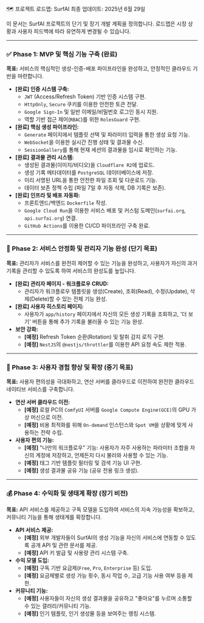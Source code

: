 🗺️ 프로젝트 로드맵: SurfAI
최종 업데이트: 2025년 6월 29일

이 문서는 SurfAI 프로젝트의 단기 및 장기 개발 계획을 정의합니다. 로드맵은 시장 상황과 사용자 피드백에 따라 유연하게 변경될 수 있습니다.

---

### ✅ Phase 1: MVP 및 핵심 기능 구축 (완료)

**목표:** 서비스의 핵심적인 생성-인증-배포 파이프라인을 완성하고, 안정적인 클라우드 기반을 마련합니다.

-   **[완료] 인증 시스템 구축:**
    -   `JWT` (Access/Refresh Token) 기반 인증 시스템 구현.
    -   `HttpOnly`, `Secure` 쿠키를 이용한 안전한 토큰 전달.
    -   `Google Sign-In` 및 일반 이메일/비밀번호 로그인 동시 지원.
    -   역할 기반 접근 제어(`RBAC`)를 위한 `RolesGuard` 구현.
-   **[완료] 핵심 생성 파이프라인:**
    -   `Generate` 페이지에서 템플릿 선택 및 파라미터 입력을 통한 생성 요청 기능.
    -   `WebSocket`을 이용한 실시간 진행 상태 및 결과물 수신.
    -   `SessionGallery`를 통해 현재 세션의 결과물을 임시로 확인하는 기능.
-   **[완료] 결과물 관리 시스템:**
    -   생성된 결과물(이미지/비디오)을 `Cloudflare R2`에 업로드.
    -   생성 기록 메타데이터를 `PostgreSQL` 데이터베이스에 저장.
    -   미리 서명된 URL을 통한 안전한 파일 조회 및 다운로드 기능.
    -   데이터 보존 정책 수립 (파일 7일 후 자동 삭제, DB 기록은 보존).
-   **[완료] 인프라 및 배포 자동화:**
    -   프론트엔드/백엔드 `Dockerfile` 작성.
    -   `Google Cloud Run`을 이용한 서비스 배포 및 커스텀 도메인(`surfai.org`, `api.surfai.org`) 연결.
    -   `GitHub Actions`를 이용한 CI/CD 파이프라인 구축 완료.

---

### 🚀 Phase 2: 서비스 안정화 및 관리자 기능 완성 (단기 목표)

**목표:** 관리자가 서비스를 완전히 제어할 수 있는 기능을 완성하고, 사용자가 자신의 과거 기록을 관리할 수 있도록 하여 서비스의 완성도를 높입니다.

-   **[완료] 관리자 페이지 - 워크플로우 CRUD:**
    -   관리자가 워크플로우 템플릿을 생성(Create), 조회(Read), 수정(Update), 삭제(Delete)할 수 있는 전체 기능 완성.
-   **[완료] 사용자 히스토리 페이지:**
    -   사용자가 `app/history` 페이지에서 자신의 모든 생성 기록을 조회하고, '더 보기' 버튼을 통해 추가 기록을 불러올 수 있는 기능 완성.
-   **보안 강화:**
    -   **[예정]** Refresh Token 순환(Rotation) 및 탈취 감지 로직 구현.
    -   **[예정]** `NestJS`의 `@nestjs/throttler`를 이용한 API 요청 속도 제한 적용.

---

### 🌟 Phase 3: 사용자 경험 향상 및 확장 (중기 목표)

**목표:** 사용자 편의성을 극대화하고, 연산 서버를 클라우드로 이전하여 완전한 클라우드 네이티브 서비스를 구축합니다.

-   **연산 서버 클라우드 이전:**
    -   **[예정]** 로컬 PC의 `ComfyUI` 서버를 `Google Compute Engine(GCE)`의 GPU 가상 머신으로 이전.
    -   **[예정]** 비용 최적화를 위해 `On-demand` 인스턴스와 `Spot VM`을 상황에 맞게 사용하는 전략 수립.
-   **사용자 편의 기능:**
    -   **[예정]** "나만의 워크플로우" 기능: 사용자가 자주 사용하는 파라미터 조합을 자신의 계정에 저장하고, 언제든지 다시 불러와 사용할 수 있는 기능.
    -   **[예정]** 태그 기반 템플릿 필터링 및 검색 기능 UI 구현.
    -   **[예정]** 생성 결과물 공유 기능 (공유 전용 링크 생성).

---

### 💰 Phase 4: 수익화 및 생태계 확장 (장기 비전)

**목표:** API 서비스를 제공하고 구독 모델을 도입하여 서비스의 지속 가능성을 확보하고, 커뮤니티 기능을 통해 생태계를 확장합니다.

-   **API 서비스 제공:**
    -   **[예정]** 외부 개발자들이 SurfAI의 생성 기능을 자신의 서비스에 연동할 수 있도록 공개 API 및 관련 문서를 제공.
    -   **[예정]** API 키 발급 및 사용량 관리 시스템 구축.
-   **수익 모델 도입:**
    -   **[예정]** 구독 기반 요금제(`Free`, `Pro`, `Enterprise` 등) 도입.
    -   **[예정]** 요금제별로 생성 가능 횟수, 동시 작업 수, 고급 기능 사용 여부 등을 제한.
-   **커뮤니티 기능:**
    -   **[예정]** 사용자들이 자신의 생성 결과물을 공유하고 "좋아요"를 누르며 소통할 수 있는 갤러리/커뮤니티 기능.
    -   **[예정]** 인기 템플릿, 인기 생성물 등을 보여주는 랭킹 시스템.
